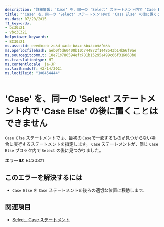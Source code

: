 ```yaml
---
description: "詳細情報: 'Case' を、同一の 'Select' ステートメント内で 'Case Else' の後に置くことはできません"
title: "'Case' を、同一の 'Select' ステートメント内で 'Case Else' の後に置くことはできません"
ms.date: 07/20/2015
f1_keywords:
- bc30321
- vbc30321
helpviewer_keywords:
- BC30321
ms.assetid: eeedbceb-2c8d-4acb-b84c-8b42c058f083
ms.openlocfilehash: aeb0f5d60400b10c744872f1048543b14b66f9ae
ms.sourcegitcommit: 10e719780594efc781b15295e499c66f316068b8
ms.translationtype: HT
ms.contentlocale: ja-JP
ms.lasthandoff: 02/14/2021
ms.locfileid: "100454444"
---
```

# <a name="case-cannot-follow-a-case-else-in-the-same-select-statement"></a>'Case' を、同一の 'Select' ステートメント内で 'Case Else' の後に置くことはできません

`Case Else` ステートメントでは、最初の `Case`で一致するものが見つからない場合に実行するステートメントを指定します。 `Case` ステートメントが、同じ `Case Else` ブロック内で `Select` の後に見つかりました。  
  
 **エラー ID:** BC30321  
  
## <a name="to-correct-this-error"></a>このエラーを解決するには  
  
- `Case Else` を `Case` ステートメントの後ろの適切な位置に移動します。  
  
## <a name="see-also"></a>関連項目

- [Select...Case ステートメント](../language-reference/statements/select-case-statement.md)
